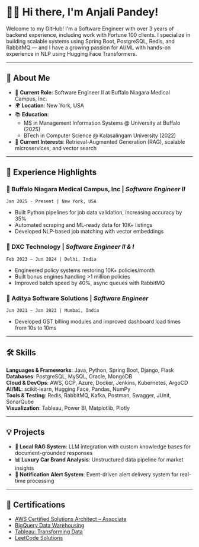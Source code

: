 # 👩‍💻 Hi there, I'm Anjali Pandey!

Welcome to my GitHub! I'm a Software Engineer with over 3 years of backend experience, including work with Fortune 100 clients. I specialize in building scalable systems using Spring Boot, PostgreSQL, Redis, and RabbitMQ — and I have a growing passion for AI/ML with hands-on experience in NLP using Hugging Face Transformers.

---

## 🚀 About Me

- 🏢 **Current Role**: Software Engineer II at Buffalo Niagara Medical Campus, Inc.
- 🌍 **Location**: New York, USA
- 📚 **Education**:
  - MS in Management Information Systems @ University at Buffalo (2025)
  - BTech in Computer Science @ Kalasalingam University (2022)
- 🧠 **Current Interests**: Retrieval-Augmented Generation (RAG), scalable microservices, and vector search

---

## 💼 Experience Highlights

### 🔹 Buffalo Niagara Medical Campus, Inc | *Software Engineer II*
`Jan 2025 - Present | New York, USA`
- Built Python pipelines for job data validation, increasing accuracy by 35%
- Automated scraping and ML-ready data for 10K+ listings
- Developed NLP-based job matching with vector embeddings

### 🔹 DXC Technology | *Software Engineer II & I*
`Feb 2023 – Jun 2024 | Delhi, India`
- Engineered policy systems restoring 10K+ policies/month
- Built bonus engines handling >1 million policies
- Improved batch speed by 40%, async queues with RabbitMQ

### 🔹 Aditya Software Solutions | *Software Engineer*
`Jun 2021 – Jan 2023 | Mumbai, India`
- Developed GST billing modules and improved dashboard load times from 10s to 10ms

---

## 🛠 Skills

**Languages & Frameworks**: Java, Python, Spring Boot, Django, Flask  
**Databases**: PostgreSQL, MySQL, Oracle, MongoDB  
**Cloud & DevOps**: AWS, GCP, Azure, Docker, Jenkins, Kubernetes, ArgoCD  
**AI/ML**: scikit-learn, Hugging Face, Pandas, NumPy  
**Tools & Testing**: Redis, RabbitMQ, Kafka, Postman, Swagger, JUnit, SonarQube  
**Visualization**: Tableau, Power BI, Matplotlib, Plotly

---

## 💡 Projects

- **📄 Local RAG System**: LLM integration with custom knowledge bases for document-grounded responses
- **📊 Luxury Car Brand Analysis**: Unstructured data pipeline for market insights
- **📢 Notification Alert System**: Event-driven alert delivery system for real-time processing

---

## 🏅 Certifications

- [AWS Certified Solutions Architect – Associate](https://cp.certmetrics.com/amazon/en/public/verify/credential/d5c3f0ee781246a58e7c7fc273911ef8)  
- [BigQuery Data Warehousing](https://cp.certmetrics.com/amazon/en/public/verify/credential/d5c3f0ee781246a58e7c7fc273911ef8)  
- [Tableau: Transforming Data](https://www.credly.com/badges/8673e93b-0b38-4927-84a6-27476ab51ffc)  
- [LeetCode Solutions](https://leetcode.com/u/anjalip21/)

